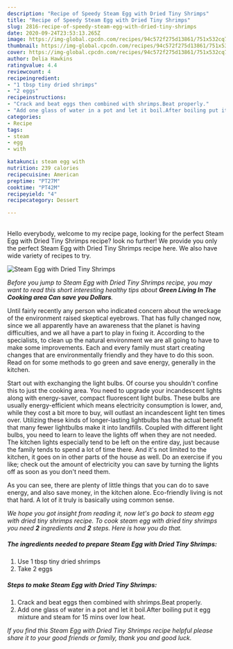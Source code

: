 ```yaml
---
description: "Recipe of Speedy Steam Egg with Dried Tiny Shrimps"
title: "Recipe of Speedy Steam Egg with Dried Tiny Shrimps"
slug: 2816-recipe-of-speedy-steam-egg-with-dried-tiny-shrimps
date: 2020-09-24T23:53:13.265Z
image: https://img-global.cpcdn.com/recipes/94c572f275d13861/751x532cq70/steam-egg-with-dried-tiny-shrimps-recipe-main-photo.jpg
thumbnail: https://img-global.cpcdn.com/recipes/94c572f275d13861/751x532cq70/steam-egg-with-dried-tiny-shrimps-recipe-main-photo.jpg
cover: https://img-global.cpcdn.com/recipes/94c572f275d13861/751x532cq70/steam-egg-with-dried-tiny-shrimps-recipe-main-photo.jpg
author: Delia Hawkins
ratingvalue: 4.4
reviewcount: 4
recipeingredient:
- "1 tbsp tiny dried shrimps"
- "2 eggs"
recipeinstructions:
- "Crack and beat eggs then combined with shrimps.Beat properly."
- "Add one glass of water in a pot and let it boil.After boiling put it egg mixture and steam for 15 mins over low heat."
categories:
- Recipe
tags:
- steam
- egg
- with

katakunci: steam egg with 
nutrition: 239 calories
recipecuisine: American
preptime: "PT27M"
cooktime: "PT42M"
recipeyield: "4"
recipecategory: Dessert

---
```

<br>
Hello everybody, welcome to my recipe page, looking for the perfect Steam Egg with Dried Tiny Shrimps recipe? look no further! We provide you only the perfect Steam Egg with Dried Tiny Shrimps recipe here. We also have wide variety of recipes to try.
<br>


![Steam Egg with Dried Tiny Shrimps](https://img-global.cpcdn.com/recipes/94c572f275d13861/751x532cq70/steam-egg-with-dried-tiny-shrimps-recipe-main-photo.jpg)

<i>Before you jump to Steam Egg with Dried Tiny Shrimps recipe, you may want to read this short interesting healthy tips about 
<strong>Green Living In The Cooking area Can save you Dollars</strong>.</i>
</br>

Until fairly recently any person who indicated concern about the wreckage of the environment raised skeptical eyebrows. That has fully changed now, since we all apparently have an awareness that the planet is having difficulties, and we all have a part to play in fixing it. According to the specialists, to clean up the natural environment we are all going to have to make some improvements. Each and every family must start creating changes that are environmentally friendly and they have to do this soon. Read on for some methods to go green and save energy, generally in the kitchen.

Start out with exchanging the light bulbs. Of course you shouldn't confine this to just the cooking area. You need to upgrade your incandescent lights along with energy-saver, compact fluorescent light bulbs. These bulbs are usually energy-efficient which means electricity consumption is lower, and, while they cost a bit more to buy, will outlast an incandescent light ten times over. Utilizing these kinds of longer-lasting lightbulbs has the actual benefit that many fewer lightbulbs make it into landfills. Coupled with different light bulbs, you need to learn to leave the lights off when they are not needed. The kitchen lights especially tend to be left on the entire day, just because the family tends to spend a lot of time there. And it's not limited to the kitchen, it goes on in other parts of the house as well. Do an exercise if you like; check out the amount of electricity you can save by turning the lights off as soon as you don't need them.

As you can see, there are plenty of little things that you can do to save energy, and also save money, in the kitchen alone. Eco-friendly living is not that hard. A lot of it truly is basically using common sense.


<i>We hope you got insight from reading it, now let's go back to steam egg with dried tiny shrimps recipe. To cook steam egg with dried tiny shrimps you need <strong>2</strong> ingredients and <strong>2</strong> steps. Here is how you do that.
</i>

##### The ingredients needed to prepare Steam Egg with Dried Tiny Shrimps:

1. Use 1 tbsp tiny dried shrimps
1. Take 2 eggs


##### Steps to make Steam Egg with Dried Tiny Shrimps:

1. Crack and beat eggs then combined with shrimps.Beat properly.
1. Add one glass of water in a pot and let it boil.After boiling put it egg mixture and steam for 15 mins over low heat.


<i>If you find this Steam Egg with Dried Tiny Shrimps recipe helpful please share it to your good friends or family, thank you and good luck.</i>
